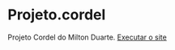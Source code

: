 # Projeto.cordel
Projeto Cordel do Milton Duarte.
<a href="https://matheusdclima.github.io/Projeto.cordel/"> Executar o site<a/>
